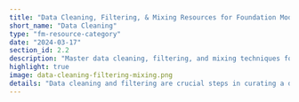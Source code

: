 ```yaml
---
title: "Data Cleaning, Filtering, & Mixing Resources for Foundation Models"
short_name: "Data Cleaning"
type: "fm-resource-category"
date: "2024-03-17"
section_id: 2.2
description: "Master data cleaning, filtering, and mixing techniques for foundation model datasets. Learn how to remove unwanted data, optimize training efficiency, and balance trade-offs in data preparation."
highlight: true
image: data-cleaning-filtering-mixing.png
details: "Data cleaning and filtering are crucial steps in curating a dataset. They remove unwanted data, improving training efficiency and ensuring desirable properties like high information content, desired languages, low toxicity, and minimal personally identifiable information. Consider trade-offs when using filters and understand the importance of data mixing in preparation."
---
```

